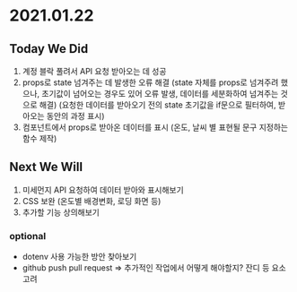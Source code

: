 # 2021.01.22

## Today We Did
 1. 계정 블락 풀려서 API 요청 받아오는 데 성공
 2. props로 state 넘겨주는 데 발생한 오류 해결 
   (state 자체를 props로 넘겨주려 했으나, 초기값이 넘어오는 경우도 있어 오류 발생, 데이터를 세분화하여 넘겨주는 것으로 해결)
   (요청한 데이터를 받아오기 전의 state 초기값을 if문으로 필터하여, 받아오는 동안의 과정 표시)
 3. 컴포넌트에서 props로 받아온 데이터를 표시
   (온도, 날씨 별 표현될 문구 지정하는 함수 제작)


## Next We Will
 1. 미세먼지 API 요청하여 데이터 받아와 표시해보기
 2. CSS 보완
   (온도별 배경변화, 로딩 화면 등)
 3. 추가할 기능 상의해보기


### optional
 - dotenv 사용 가능한 방안 찾아보기
 - github push pull request => 추가적인 작업에서 어떻게 해야할지? 잔디 등 요소 고려

